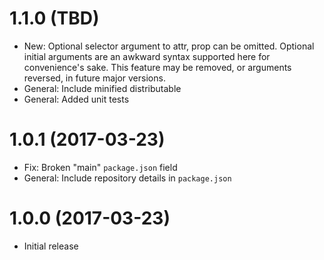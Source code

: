 # 1.1.0 (TBD)

- New: Optional selector argument to attr, prop can be omitted. Optional initial arguments are an awkward syntax supported here for convenience's sake. This feature may be removed, or arguments reversed, in future major versions.
- General: Include minified distributable
- General: Added unit tests

# 1.0.1 (2017-03-23)

- Fix: Broken "main" `package.json` field
- General: Include repository details in `package.json`

# 1.0.0 (2017-03-23)

- Initial release
